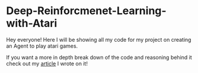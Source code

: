 # Deep-Reinforcmenet-Learning-with-Atari

Hey everyone!
Here I will be showing all my code for my project on creating an Agent to play atari games.










If you want a more in depth break down of the code and reasoning behind it check out my [article](https://mark-youngson5.medium.com/so-you-want-to-play-atari-games-e9252762a142) I wrote on it!

